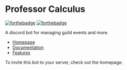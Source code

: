 # Professor Calculus
[![forthebadge](https://forthebadge.com/images/badges/built-with-love.svg)](https://forthebadge.com)
[![forthebadge](https://forthebadge.com/images/badges/contains-cat-gifs.svg)](https://forthebadge.com)


A discord bot for managing guild events and more.

* [Homepage](https://professorcalculus.io)
* [Documentation](https://professorcalculus.io/docs)
* [Features](https://professorcalculus.io/features)

To invite this bot to your server, check out the homepage.
